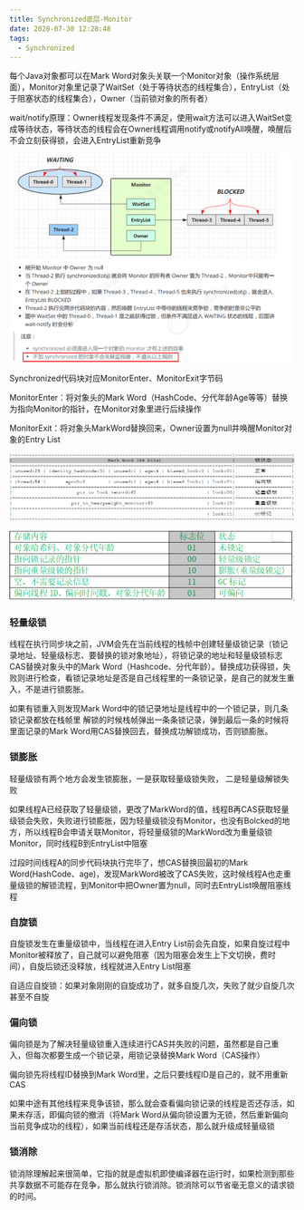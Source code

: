 ```yaml
---
title: Synchronized底层-Monitor
date: 2020-07-30 12:28:48
tags:
  - Synchronized
---
```


每个Java对象都可以在Mark Word对象头关联一个Monitor对象（操作系统层面），Monitor对象里记录了WaitSet（处于等待状态的线程集合），EntryList（处于阻塞状态的线程集合），Owner（当前锁对象的所有者）

<!--more-->

wait/notify原理：Owner线程发现条件不满足，使用wait方法可以进入WaitSet变成等待状态，等待状态的线程会在Owner线程调用notify或notifyAll唤醒，唤醒后不会立刻获得锁，会进入EntryList重新竞争

![1](Synchronized-Monitor-锁/1.png)

Synchronized代码块对应MonitorEnter、MonitorExit字节码

MonitorEnter：将对象头的Mark Word（HashCode、分代年龄Age等等）替换为指向Monitor的指针，在Monitor对象里进行后续操作

MonitorExit：将对象头MarkWord替换回来，Owner设置为null并唤醒Monitor对象的Entry List

![2](Synchronized-Monitor-锁/2.png)

![3](Synchronized-Monitor-锁/3.png)



### 轻量级锁

线程在执行同步块之前，JVM会先在当前线程的栈帧中创建轻量级锁记录（锁记录地址、轻量级标志、要替换的锁对象地址），将锁记录的地址和轻量级锁标志CAS替换对象头中的Mark Word（Hashcode、分代年龄）。替换成功获得锁，失败则进行检查，看锁记录地址是否是自己线程里的一条锁记录，是自己的就发生重入，不是进行锁膨胀。

如果有锁重入则发现Mark Word中的锁记录地址是线程中的一个锁记录，则几条锁记录都放在栈帧里
解锁的时候栈帧弹出一条条锁记录，弹到最后一条的时候将里面记录的Mark Word用CAS替换回去，替换成功解锁成功，否则锁膨胀。

### 锁膨胀

轻量级锁有两个地方会发生锁膨胀，一是获取轻量级锁失败， 二是轻量级解锁失败

如果线程A已经获取了轻量级锁，更改了MarkWord的值，线程B再CAS获取轻量级锁会失败，失败进行锁膨胀，因为轻量级锁没有Monitor，也没有Bolcked的地方，所以线程B会申请关联Monitor，将轻量级锁的MarkWord改为重量级锁Monitor，同时线程B到EntryList中阻塞

过段时间线程A的同步代码块执行完毕了，想CAS替换回最初的Mark Word(HashCode、age)，发现MarkWord被改了CAS失败，这时候线程A也走重量级锁的解锁流程，到Monitor中把Owner置为null，同时去EntryList唤醒阻塞线程

### 自旋锁

自旋锁发生在重量级锁中，当线程在进入Entry List前会先自旋，如果自旋过程中Monitor被释放了，自己就可以避免阻塞（因为阻塞会发生上下文切换，费时间），自旋后锁还没释放，线程就进入Entry List阻塞

自适应自旋锁：如果对象刚刚的自旋成功了，就多自旋几次，失败了就少自旋几次甚至不自旋

### 偏向锁

偏向锁是为了解决轻量级锁重入连续进行CAS并失败的问题，虽然都是自己重入，但每次都要生成一个锁记录，用锁记录替换Mark Word（CAS操作）

偏向锁先将线程ID替换到Mark Word里，之后只要线程ID是自己的，就不用重新CAS

如果中途有其他线程来竞争该锁，那么就会查看偏向锁记录的线程是否还存活，如果未存活，即偏向锁的撤消（将Mark Word从偏向锁设置为无锁，然后重新偏向当前竞争成功的线程），如果当前线程还是存活状态，那么就升级成轻量级锁

### 锁消除

锁消除理解起来很简单，它指的就是虚拟机即使编译器在运行时，如果检测到那些共享数据不可能存在竞争，那么就执行锁消除。锁消除可以节省毫无意义的请求锁的时间。